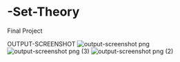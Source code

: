 # -Set-Theory 
Final Project

OUTPUT-SCREENSHOT
![output-screenshot png](https://github.com/user-attachments/assets/8c371966-6cc3-47d5-8983-5c895de682c7)
![output-screenshot png (3)](https://github.com/user-attachments/assets/1847dda9-dbd3-44a8-b467-2e8974696d2b)
![output-screenshot png (2)](https://github.com/user-attachments/assets/8cead529-0e5b-4fd2-a476-37d53b4d7456)






